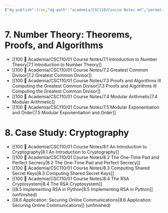 ```yaml
---
{"dg-publish":true,"dg-path":"academia/CSC110/Course Notes.md","permalink":"/academia/csc-110/course-notes/","created":"2023-10-21T18:07:21.554-07:00","updated":"2023-11-04T12:35:01.024-07:00"}
---
```



# 7. Number Theory: Theorems, Proofs, and Algorithms
- [[100 📒 Academia/CSC110/01 Course Notes/7.1 Introduction to Number Theory\|7.1 Introduction to Number Theory]]
- [[100 📒 Academia/CSC110/01 Course Notes/7.2 Greatest Common Divisor\|7.2 Greatest Common Divisor]]
- [[100 📒 Academia/CSC110/01 Course Notes/7.3 Proofs and Algorithms III Computing the Greatest Common Divisor\|7.3 Proofs and Algorithms III Computing the Greatest Common Divisor]]
- [[100 📒 Academia/CSC110/01 Course Notes/7.4 Modular Arithmetic\|7.4 Modular Arithmetic]]
- [[100 📒 Academia/CSC110/01 Course Notes/7.5 Modular Exponentiation and Order\|7.5 Modular Exponentiation and Order]]

# 8. Case Study: Cryptography
- [[100 📒 Academia/CSC110/01 Course Notes/8.1 An Introduction to Cryptography\|8.1 An Introduction to Cryptography]]
- [[100 📒 Academia/CSC110/01 Course Notes/8.2 The One-Time Pad and Perfect Secrecy\|8.2 The One-Time Pad and Perfect Secrecy]]
- [[100 📒 Academia/CSC110/01 Course Notes/8.3 Computing Shared Secret Keys\|8.3 Computing Shared Secret Keys]]
- [[100 📒 Academia/CSC110/01 Course Notes/8.4 The RSA Cryptosystem\|8.4 The RSA Cryptosystem]]
- [[8.5 Implementing RSA in Python\|8.5 Implementing RSA in Python]] (unfinished)
- [[8.6 Application: Securing Online Communications\|8.6 Application: Securing Online Communications]] (unfinished)